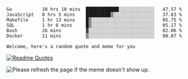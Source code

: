 <!--START_SECTION:waka-->

```text
Go           10 hrs 10 mins  ████████████░░░░░░░░░░░░░   47.57 %
JavaScript   8 hrs 5 mins    █████████▒░░░░░░░░░░░░░░░   37.83 %
Makefile     1 hr 13 mins    █▒░░░░░░░░░░░░░░░░░░░░░░░   05.75 %
SQL          1 hr 6 mins     █▒░░░░░░░░░░░░░░░░░░░░░░░   05.17 %
Bash         26 mins         ▓░░░░░░░░░░░░░░░░░░░░░░░░   02.06 %
Docker       11 mins         ▒░░░░░░░░░░░░░░░░░░░░░░░░   00.87 %
```

<!--END_SECTION:waka-->

`Welcome, here's a random quote and meme for you`

[![Readme Quotes](https://quotes-github-readme.vercel.app/api?type=horizontal&theme=catppuccin)](https://github.com/piyushsuthar/github-readme-quotes)

<img src='https://user-images.githubusercontent.com/88014435/172651369-4de96835-d6c3-4804-9d49-780e5b4ff258.png' title="Meme" alt="Please refresh the page if the meme doesn't show up.">

